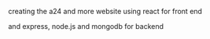 creating the a24 and more website using react for front end

and express, node.js and mongodb for backend